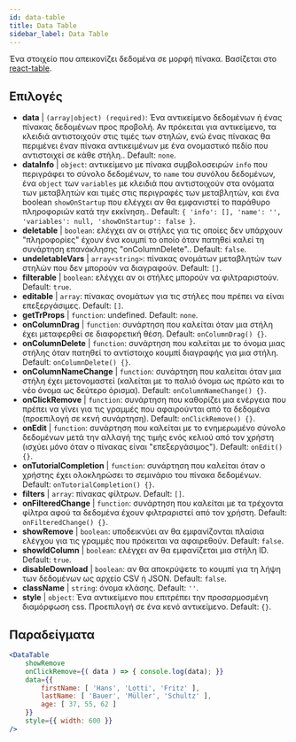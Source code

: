 ```yaml
---
id: data-table 
title: Data Table
sidebar_label: Data Table
---
```


Ένα στοιχείο που απεικονίζει δεδομένα σε μορφή πίνακα. Βασίζεται στο [react-table](https://react-table.js.org/).

## Επιλογές

* __data__ | `(array|object) (required)`: Ένα αντικείμενο δεδομένων ή ένας πίνακας δεδομένων προς προβολή. Αν πρόκειται για αντικείμενο, τα κλειδιά αντιστοιχούν στις τιμές των στηλών, ενώ ένας πίνακας θα περιμένει έναν πίνακα αντικειμένων με ένα ονομαστικό πεδίο που αντιστοιχεί σε κάθε στήλη.. Default: `none`.
* __dataInfo__ | `object`: αντικείμενο με πίνακα συμβολοσειρών `info` που περιγράφει το σύνολο δεδομένων, το `name` του συνόλου δεδομένων, ένα `object` των `variables` με κλειδιά που αντιστοιχούν στα ονόματα των μεταβλητών και τιμές στις περιγραφές των μεταβλητών, και ένα boolean `showOnStartup` που ελέγχει αν θα εμφανιστεί το παράθυρο πληροφοριών κατά την εκκίνηση.. Default: `{
  'info': [],
  'name': '',
  'variables': null,
  'showOnStartup': false
}`.
* __deletable__ | `boolean`: ελέγχει αν οι στήλες για τις οποίες δεν υπάρχουν "πληροφορίες" έχουν ένα κουμπί το οποίο όταν πατηθεί καλεί τη συνάρτηση επανάκλησης "onColumnDelete".. Default: `false`.
* __undeletableVars__ | `array<string>`: πίνακας ονομάτων μεταβλητών των στηλών που δεν μπορούν να διαγραφούν. Default: `[]`.
* __filterable__ | `boolean`: ελέγχει αν οι στήλες μπορούν να φιλτραριστούν. Default: `true`.
* __editable__ | `array`: πίνακας ονομάτων για τις στήλες που πρέπει να είναι επεξεργάσιμες. Default: `[]`.
* __getTrProps__ | `function`: undefined. Default: `none`.
* __onColumnDrag__ | `function`: συνάρτηση που καλείται όταν μια στήλη έχει μεταφερθεί σε διαφορετική θέση. Default: `onColumnDrag() {}`.
* __onColumnDelete__ | `function`: συνάρτηση που καλείται με το όνομα μιας στήλης όταν πατηθεί το αντίστοιχο κουμπί διαγραφής για μια στήλη. Default: `onColumnDelete() {}`.
* __onColumnNameChange__ | `function`: συνάρτηση που καλείται όταν μια στήλη έχει μετονομαστεί (καλείται με το παλιό όνομα ως πρώτο και το νέο όνομα ως δεύτερο όρισμα). Default: `onColumnNameChange() {}`.
* __onClickRemove__ | `function`: συνάρτηση που καθορίζει μια ενέργεια που πρέπει να γίνει για τις γραμμές που αφαιρούνται από τα δεδομένα (προεπιλογή σε κενή συνάρτηση). Default: `onClickRemove() {}`.
* __onEdit__ | `function`: συνάρτηση που καλείται με το ενημερωμένο σύνολο δεδομένων μετά την αλλαγή της τιμής ενός κελιού από τον χρήστη (ισχύει μόνο όταν ο πίνακας είναι "επεξεργάσιμος"). Default: `onEdit() {}`.
* __onTutorialCompletion__ | `function`: συνάρτηση που καλείται όταν ο χρήστης έχει ολοκληρώσει το σεμινάριο του πίνακα δεδομένων. Default: `onTutorialCompletion() {}`.
* __filters__ | `array`: πίνακας φίλτρων. Default: `[]`.
* __onFilteredChange__ | `function`: συνάρτηση που καλείται με τα τρέχοντα φίλτρα αφού τα δεδομένα έχουν φιλτραριστεί από τον χρήστη. Default: `onFilteredChange() {}`.
* __showRemove__ | `boolean`: υποδεικνύει αν θα εμφανίζονται πλαίσια ελέγχου για τις γραμμές που πρόκειται να αφαιρεθούν. Default: `false`.
* __showIdColumn__ | `boolean`: ελέγχει αν θα εμφανίζεται μια στήλη ID. Default: `true`.
* __disableDownload__ | `boolean`: αν θα αποκρύψετε το κουμπί για τη λήψη των δεδομένων ως αρχείο CSV ή JSON. Default: `false`.
* __className__ | `string`: όνομα κλάσης. Default: `''`.
* __style__ | `object`: Ένα αντικείμενο που επιτρέπει την προσαρμοσμένη διαμόρφωση css. Προεπιλογή σε ένα κενό αντικείμενο. Default: `{}`.


## Παραδείγματα

```jsx live
<DataTable
    showRemove
    onClickRemove={( data ) => { console.log(data); }}
    data={{ 
        firstName: [ 'Hans', 'Lotti', 'Fritz' ], 
        lastName: [ 'Bauer', 'Müller', 'Schultz' ],
        age: [ 37, 55, 62 ]
    }}
    style={{ width: 600 }}
/>
```

